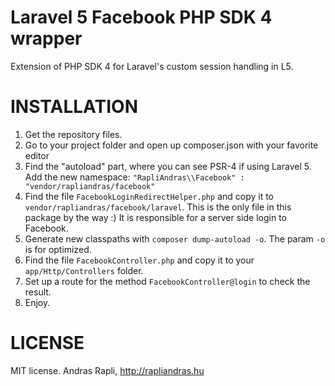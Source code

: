 Laravel 5 Facebook PHP SDK 4 wrapper
===================================

Extension of PHP SDK 4 for Laravel's custom session handling in L5.

INSTALLATION
===================================

1. Get the repository files.
2. Go to your project folder and open up composer.json with your favorite editor
3. Find the "autoload" part, where you can see PSR-4 if using Laravel 5. Add the new namespace: `"RapliAndras\\Facebook" : "vendor/rapliandras/facebook"`
4. Find the file `FacebookLoginRedirectHelper.php` and copy it to `vendor/rapliandras/facebook/laravel`. This is the only file in this package by the way :) It is responsible for a server side login to Facebook.
5. Generate new classpaths with `composer dump-autoload -o`. The param `-o` is for optimized.
6. Find the file `FacebookController.php` and copy it to your `app/Http/Controllers` folder.
7. Set up a route for the method `FacebookController@login` to check the result.
8. Enjoy.

LICENSE
====================================
MIT license.
Andras Rapli, 
http://rapliandras.hu
